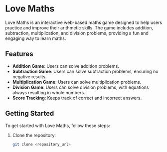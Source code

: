 # Love Maths

Love Maths is an interactive web-based maths game designed to help users practice and improve their arithmetic skills. The game includes addition, subtraction, multiplication, and division problems, providing a fun and engaging way to learn maths.

## Features

- **Addition Game**: Users can solve addition problems.
- **Subtraction Game**: Users can solve subtraction problems, ensuring no negative results.
- **Multiplication Game**: Users can solve multiplication problems.
- **Division Game**: Users can solve division problems, with equations always resulting in whole numbers.
- **Score Tracking**: Keeps track of correct and incorrect answers.

## Getting Started

To get started with Love Maths, follow these steps:

1. Clone the repository:
   ```bash
   git clone <repository_url>
